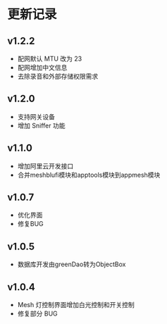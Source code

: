 # 更新记录

## v1.2.2
- 配网默认 MTU 改为 23
- 配网增加中文信息
- 去除录音和外部存储权限需求

## v1.2.0
- 支持网关设备
- 增加 Sniffer 功能

## v1.1.0
- 增加阿里云开发接口
- 合并meshblufi模块和apptools模块到appmesh模块

## v1.0.7
- 优化界面
- 修复BUG

## v1.0.5
- 数据库开发由greenDao转为ObjectBox

## v1.0.4
- Mesh 灯控制界面增加白光控制和开关控制
- 修复部分 BUG
